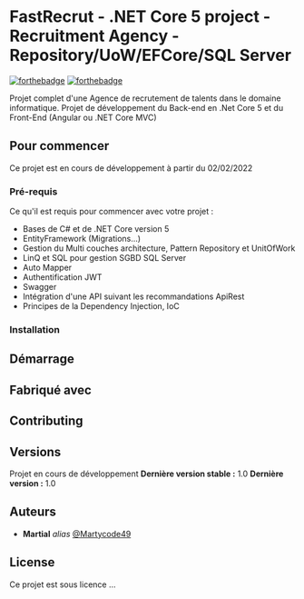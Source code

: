 # FastRecrut - .NET Core 5 project -  Recruitment Agency - Repository/UoW/EFCore/SQL Server
[![forthebadge](http://forthebadge.com/images/badges/built-with-love.svg)](http://forthebadge.com)  [![forthebadge](http://forthebadge.com/images/badges/made-with-c-sharp.svg)](http://forthebadge.com)

Projet complet d'une Agence de recrutement de talents dans le domaine informatique.
Projet de développement du Back-end en .Net Core 5 et du Front-End (Angular ou .NET Core MVC) 

## Pour commencer

Ce projet est en cours de développement à partir du 02/02/2022

### Pré-requis

Ce qu'il est requis pour commencer avec votre projet :

- Bases de C# et de .NET Core version 5
- EntityFramework (Migrations...)
- Gestion du Multi couches architecture, Pattern Repository et UnitOfWork
- LinQ et SQL pour gestion SGBD SQL Server
- Auto Mapper
- Authentification JWT
- Swagger
- Intégration d'une API suivant les recommandations ApiRest
- Principes de la Dependency Injection, IoC

### Installation

## Démarrage

## Fabriqué avec

## Contributing

## Versions

Projet en cours de développement
**Dernière version stable :** 1.0
**Dernière version :** 1.0

## Auteurs

* **Martial** _alias_ [@Martycode49](https://github.com/Martycode49)

## License

Ce projet est sous licence ...
